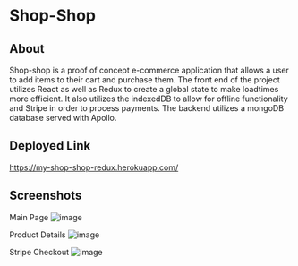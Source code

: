 # Shop-Shop

## About
Shop-shop is a proof of concept e-commerce application that allows a user to add items to their cart and purchase them. The front end of the project utilizes React as well as Redux to create a global state to make loadtimes more efficient. It also utilizes the indexedDB to allow for offline functionality and Stripe in order to process payments. The backend utilizes a mongoDB database served with Apollo.

## Deployed Link
https://my-shop-shop-redux.herokuapp.com/

## Screenshots
Main Page
![image](https://user-images.githubusercontent.com/56897774/142771335-1e09a80e-37fc-4075-9b9d-636748eb169a.png)

Product Details
![image](https://user-images.githubusercontent.com/56897774/142771341-559376e1-44d9-416a-8f34-08fef3c0edec.png)

Stripe Checkout
![image](https://user-images.githubusercontent.com/56897774/142771353-7c657d3b-e4ca-42da-8982-f3eed52ae54d.png)
